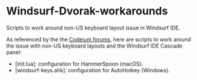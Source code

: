 # Windsurf-Dvorak-workarounds
Scripts to work around non-US keyboard layout issue in Windsurf IDE.

As referenced by the the [Codeium forums](https://codeium.canny.io/feature-requests/p/changing-the-ctrl-hotkey-that-switches-to-write-mode), here are scripts to work around the issue with non-US keyboard layouts and the Windsurf IDE Cascade panel:

- [init.lua]: configuration for HammerSpoon (macOS).
- [windsurf-keys.ahk]: configuration for AutoHotkey (Windows).
